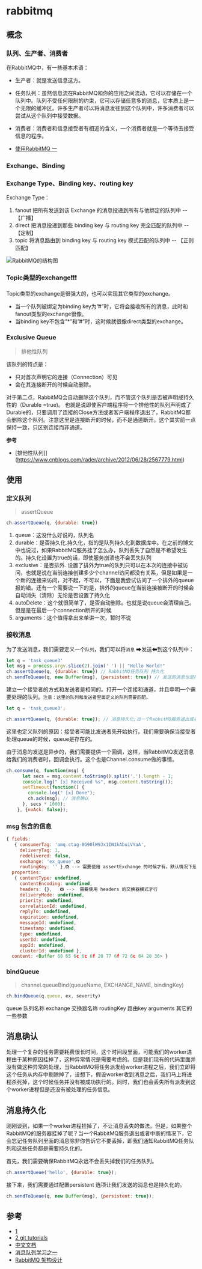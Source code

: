 # rabbitmq

## 

## 概念

### 队列、生产者、消费者

在RabbitMQ中，有一些基本术语：

* 生产者：就是发送信息这方。

* 任务队列：虽然信息流在RabbitMQ和你的应用之间流动，它可以存储在一个队列中。队列不受任何限制的约束，它可以存储任意多的消息，它本质上是一个无限的缓冲区。许多生产者可以将消息发往到这个队列中，许多消费者可以尝试从这个队列中接受数据。

* 消费者：消费者和信息接受者有相近的含义，一个消费者就是一个等待去接受信息的程序。

* [使用RabbitMQ 一](https://blog.csdn.net/m48o8gewuc/article/details/72871606)

### Exchange、Binding

### Exchange Type、Binding key、routing key

Exchange Type：
1. fanout 把所有发送到该 Exchange 的消息投递到所有与他绑定的队列中 -- 【广播】
2. direct 把消息投递到那些 binding key 与 routing key 完全匹配的队列中 -- 【定制】
3. topic  将消息路由到 binding key 与 routing key 模式匹配的队列中 -- 【正则匹配】

![RabbitMQ的结构图](https://img-blog.csdn.net/20170828204522460?watermark/2/text/aHR0cDovL2Jsb2cuY3Nkbi5uZXQvZHJlYW1jaGFzZXJpbmc=/font/5a6L5L2T/fontsize/400/fill/I0JBQkFCMA==/dissolve/70/gravity/Center)

### Topic类型的exchange❗❗❗

Topic类型的exchange是很强大的，也可以实现其它类型的exchange。

* 当一个队列被绑定为binding key为”#”时，它将会接收所有的消息，此时和fanout类型的exchange很像。
* 当binding key不包含”*”和”#”时，这时候就很像direct类型的exchange。

### Exclusive Queue

> 排他性队列

该队列的特点是：

* 只对首次声明它的连接（Connection）可见
* 会在其连接断开的时候自动删除。

对于第二点，RabbitMQ会自动删除这个队列，而不管这个队列是否被声明成持久性的（Durable =true)。 也就是说即使客户端程序将一个排他性的队列声明成了Durable的，只要调用了连接的Close方法或者客户端程序退出了，RabbitMQ都会删除这个队列。注意这里是连接断开的时候，而不是通道断开。这个其实前一点保持一致，只区别连接而非通道。

**参考**
* [排他性队列]](https://www.cnblogs.com/rader/archive/2012/06/28/2567779.html)

## 使用

### 定义队列

> assertQueue

```js
ch.assertQueue(q, {durable: true})
```

1. queue：这没什么好说的，队列名
2. durable：是否持久化.持久化，指的是队列持久化到数据库中。在之前的博文中也说过，如果RabbitMQ服务挂了怎么办，队列丢失了自然是不希望发生的。持久化设置为true的话，即使服务崩溃也不会丢失队列
3. exclusive：是否排外. 设置了排外为true的队列只可以在本次的连接中被访问，也就是说在当前连接创建多少个channel访问都没有关系，但是如果是一个新的连接来访问，对不起，不可以，下面是我尝试访问了一个排外的queue报的错。还有一个需要说一下的是，排外的queue在当前连接被断开的时候会自动消失（清除）无论是否设置了持久化
4. autoDelete：这个就很简单了，是否自动删除。也就是说queue会清理自己。但是是在最后一个connection断开的时候
5. arguments：这个值得拿出来单讲一次，暂时不说

### 接收消息

为了发送消息，我们需要定义一个`队列`，我们可以将`消息` ➡发送⬅到这个队列中：

```js
let q = 'task_queue3'
let msg = process.argv.slice(2).join(' ') || "Hello World!"
ch.assertQueue(q, {durable: true}) // RabbitMQ任务队列 持久化
ch.sendToQueue(q, new Buffer(msg), {persistent: true}) // 发送的消息也是持久化的
```

建立一个接受者的方式和发送者是相同的。打开一个连接和通道，并且申明一个需要处理的队列。`注意：这里的队列和发送者里面定义的队列需要匹配。`

```js
let q = 'task_queue3';

ch.assertQueue(q, {durable: true}); // 消息持久化;当一个RabbitMQ服务退出或者中断的情况下
```

这里也定义队列的原因：接受者可能比发送者先开始执行。我们需要确保当接受者处理queue的时候，queue是存在的。

由于消息的发送是异步的，我们需要提供一个回调，这样，当RabbitMQ发送消息给我们的消费者时，回调会执行。这个也是Channel.consume做的事情。

```js
ch.consume(q, function(msg) {
      let secs = msg.content.toString().split('.').length - 1;
      console.log(" [x] Received %s", msg.content.toString());
      setTimeout(function() {
        console.log(" [x] Done");
        ch.ack(msg); // 消息确认
      }, secs * 1000);
    }, {noAck: false});
```

### msg 包含的信息

```js
{ fields:
   { consumerTag: 'amq.ctag-0G90lW9Jx1IN1kAbuiVYaA',
     deliveryTag: 1,
     redelivered: false,
     exchange: 'ex_queue',❎
     routingKey: '' },❎ --> 需要使用 assertExchange 的时候才有。默认情况下是没有的
  properties:
   { contentType: undefined,
     contentEncoding: undefined,
     headers: {},   ❎ -->  需要使用 headers 的交换器模式才行
     deliveryMode: undefined,
     priority: undefined,
     correlationId: undefined,
     replyTo: undefined,
     expiration: undefined,
     messageId: undefined,
     timestamp: undefined,
     type: undefined,
     userId: undefined,
     appId: undefined,
     clusterId: undefined },
  content: <Buffer 68 65 6c 6c 6f 20 77 6f 72 6c 64 20 36> }
```

### bindQueue

> channel.queueBind(queueName, EXCHANGE_NAME, bindingKey)

```js
ch.bindQueue(q.queue, ex, severity)
```

queue 队列名称
exchange 交换器名称
routingKey 路由key
arguments 其它的一些参数


## 消息确认

处理一个复杂的任务需要耗费很长时间，这个时间段里面，可能我们的worker进程由于某种原因挂掉了，这种异常情况是需要考虑的。但是我们现有的代码里面并没有做这种异常的处理，当RabbitMQ将任务派发给worker进程之后，我们立即将这个任务从内存中剔除掉了，设想下，假设worker收到消息之后，我们马上将进程杀死掉，这个时候任务并没有被成功执行的。同时，我们也会丢失所有派发到这个worker进程但是还没有被处理的任务信息。


## 消息持久化

刚刚谈到，如果一个worker进程挂掉了，不让消息丢失的做法。但是，如果整个RabbitMQ的服务器挂掉了呢？当一个RabbitMQ服务退出或者中断的情况下，它会忘记任务队列里面的消息除非你告诉它不要丢掉，即我们通知RabbitMQ任务队列和这些任务都是需要持久化的。

首先，我们需要确保RabbitMQ永远不会丢失掉我们的任务队列。

```js
ch.assertQueue('hello', {durable: true});
```

接下来，我们需要通过配置persistent 选项让我们发送的消息也是持久化的。

```js
ch.sendToQueue(q, new Buffer(msg), {persistent: true});
```

## 参考

* [1](https://blog.csdn.net/m48o8gewuc/article/details/72871598)
* [2 git tutorials](https://github.com/rabbitmq/rabbitmq-tutorials/blob/master/javascript-nodejs/src/new_task.js)
* [中文文档](http://rabbitmq.mr-ping.com/description.html)
* [消息队列学习之一](https://blog.csdn.net/anzhsoft/article/details/19563091)
* [RabbitMQ 架构设计](http://www.cnblogs.com/wukong-holmes/p/9306733.html)